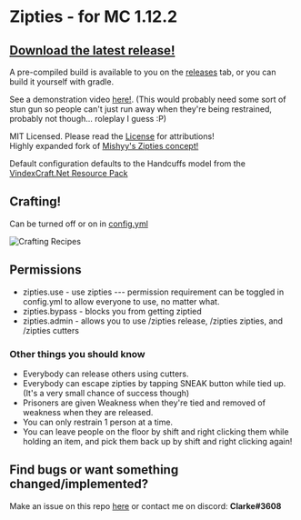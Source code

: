 # Zipties - for MC 1.12.2

## [Download the latest release!](https://github.com/celerry/Zipties/releases/latest)
A pre-compiled build is available to you on the [releases](https://github.com/celerry/Zipties/releases/latest) tab, or you can build it yourself with gradle.

See a demonstration video [here!](https://www.youtube.com/watch?v=Z53n6VGf5Ts). (This would probably need some sort of stun gun so people can't just run away when they're being restrained, probably not though... roleplay I guess :P)

MIT Licensed. Please read the [License](https://github.com/celerry/Zipties/blob/master/LICENSE) for attributions!\
Highly expanded fork of [Mishyy's Zipties concept!](https://github.com/Mishyy/Zipties)

Default configuration defaults to the Handcuffs model from the [VindexCraft.Net Resource Pack](https://www.vindexcraft.net/download)

## Crafting!
Can be turned off or on in [config.yml](https://github.com/celerry/Zipties/blob/master/src/main/resources/config.yml)

![Crafting Recipes](https://github.com/celerry/Zipties/blob/master/github/crafting.png?raw=true "Crafting recipes")
## Permissions
* zipties.use - use zipties --- permission requirement can be toggled in config.yml to allow everyone to use, no matter what.
* zipties.bypass - blocks you from getting ziptied
* zipties.admin - allows you to use /zipties release, /zipties zipties, and /zipties cutters

### Other things you should know
* Everybody can release others using cutters.
* Everybody can escape zipties by tapping SNEAK button while tied up. (It's a very small chance of success though)
* Prisoners are given Weakness when they're tied and removed of weakness when they are released.
* You can only restrain 1 person at a time.
* You can leave people on the floor by shift and right clicking them while holding an item, and pick them back up by shift and right clicking again!


## Find bugs or want something changed/implemented?

Make an issue on this repo [here](https://github.com/celerry/Zipties/issues) or contact me on discord: **Clarke#3608**
